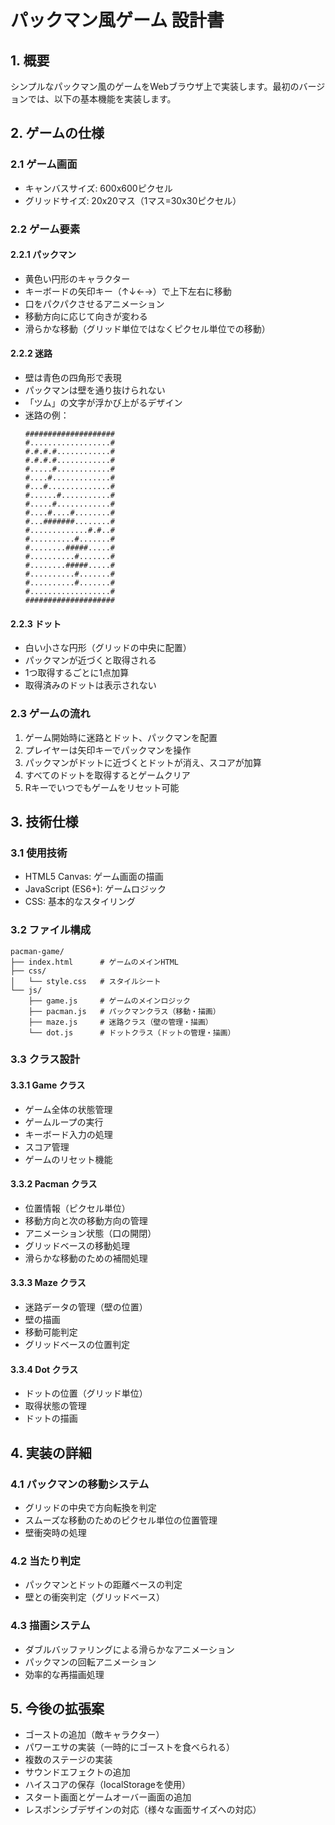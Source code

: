 # パックマン風ゲーム 設計書

## 1. 概要
シンプルなパックマン風のゲームをWebブラウザ上で実装します。最初のバージョンでは、以下の基本機能を実装します。

## 2. ゲームの仕様

### 2.1 ゲーム画面
- キャンバスサイズ: 600x600ピクセル
- グリッドサイズ: 20x20マス（1マス=30x30ピクセル）

### 2.2 ゲーム要素

#### 2.2.1 パックマン
- 黄色い円形のキャラクター
- キーボードの矢印キー（↑↓←→）で上下左右に移動
- 口をパクパクさせるアニメーション
- 移動方向に応じて向きが変わる
- 滑らかな移動（グリッド単位ではなくピクセル単位での移動）

#### 2.2.2 迷路
- 壁は青色の四角形で表現
- パックマンは壁を通り抜けられない
- 「ツム」の文字が浮かび上がるデザイン
- 迷路の例：
  ```
  ####################
  #..................#
  #.#.#.#............#
  #.#.#.#............#
  #.....#............#
  #....#.............#
  #...#..............#
  #......#...........#
  #.....#............#
  #....#....#........#
  #...#######........#
  #.............#.#..#
  #..........#.......#
  #........#####.....#
  #..........#.......#
  #........#####.....#
  #..........#.......#
  #..........#.......#
  #..................#
  ####################
  ```

#### 2.2.3 ドット
- 白い小さな円形（グリッドの中央に配置）
- パックマンが近づくと取得される
- 1つ取得するごとに1点加算
- 取得済みのドットは表示されない

### 2.3 ゲームの流れ
1. ゲーム開始時に迷路とドット、パックマンを配置
2. プレイヤーは矢印キーでパックマンを操作
3. パックマンがドットに近づくとドットが消え、スコアが加算
4. すべてのドットを取得するとゲームクリア
5. Rキーでいつでもゲームをリセット可能

## 3. 技術仕様

### 3.1 使用技術
- HTML5 Canvas: ゲーム画面の描画
- JavaScript (ES6+): ゲームロジック
- CSS: 基本的なスタイリング

### 3.2 ファイル構成
```
pacman-game/
├── index.html      # ゲームのメインHTML
├── css/
│   └── style.css   # スタイルシート
└── js/
    ├── game.js     # ゲームのメインロジック
    ├── pacman.js   # パックマンクラス（移動・描画）
    ├── maze.js     # 迷路クラス（壁の管理・描画）
    └── dot.js      # ドットクラス（ドットの管理・描画）
```

### 3.3 クラス設計

#### 3.3.1 Game クラス
- ゲーム全体の状態管理
- ゲームループの実行
- キーボード入力の処理
- スコア管理
- ゲームのリセット機能

#### 3.3.2 Pacman クラス
- 位置情報（ピクセル単位）
- 移動方向と次の移動方向の管理
- アニメーション状態（口の開閉）
- グリッドベースの移動処理
- 滑らかな移動のための補間処理

#### 3.3.3 Maze クラス
- 迷路データの管理（壁の位置）
- 壁の描画
- 移動可能判定
- グリッドベースの位置判定

#### 3.3.4 Dot クラス
- ドットの位置（グリッド単位）
- 取得状態の管理
- ドットの描画

## 4. 実装の詳細

### 4.1 パックマンの移動システム
- グリッドの中央で方向転換を判定
- スムーズな移動のためのピクセル単位の位置管理
- 壁衝突時の処理

### 4.2 当たり判定
- パックマンとドットの距離ベースの判定
- 壁との衝突判定（グリッドベース）

### 4.3 描画システム
- ダブルバッファリングによる滑らかなアニメーション
- パックマンの回転アニメーション
- 効率的な再描画処理

## 5. 今後の拡張案

- ゴーストの追加（敵キャラクター）
- パワーエサの実装（一時的にゴーストを食べられる）
- 複数のステージの実装
- サウンドエフェクトの追加
- ハイスコアの保存（localStorageを使用）
- スタート画面とゲームオーバー画面の追加
- レスポンシブデザインの対応（様々な画面サイズへの対応）
